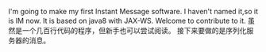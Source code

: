 I'm going to make my first Instant Message software.
I haven't named it,so it is IM now.
It is based on java8 with JAX-WS.
Welcome to contribute to it.
虽然是一个几百行代码的程序，但新手也可以尝试阅读。
接下来要做的是序列化服务器的消息。

